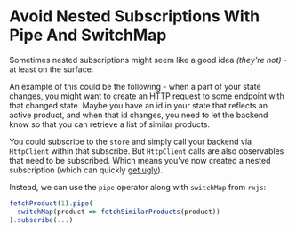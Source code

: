 # Avoid Nested Subscriptions With Pipe And SwitchMap

Sometimes nested subscriptions might seem like a good idea _(they're not)_ - at least on the surface.

An example of this could be the following - when a part of your state changes, you might want to create an HTTP request to some endpoint with that changed state. Maybe you have an id in your state that reflects an active product, and when that id changes, you need to let the backend know so that you can retrieve a list of similar products.

You could subscribe to the `store` and simply call your backend via `HttpClient` within that subscribe. But `HttpClient` calls are also observables that need to be subscribed. Which means you've now created a nested subscription (which can quickly [get ugly](https://angular-checklist.io/default/checklist/rxjs/Z1eFwa9)).

Instead, we can use the `pipe` operator along with `switchMap` from `rxjs`:

```javascript
fetchProduct(1).pipe(
  switchMap(product => fetchSimilarProducts(product))
).subscribe(...)
```